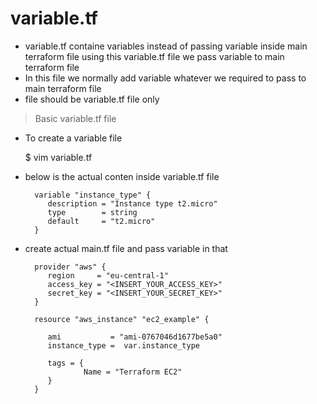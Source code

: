 # variable.tf
* variable.tf containe variables instead of passing variable inside main terraform file using this variable.tf file we pass variable to main terraform file 
* In this file we normally add variable whatever we required to pass to main terraform file  
* file should be variable.tf file only 

> Basic variable.tf file 

* To create a variable file 

    $ vim variable.tf

* below is the actual conten inside variable.tf file 

 		variable "instance_type" {
		   description = "Instance type t2.micro"
		   type        = string
		   default     = "t2.micro"
		}

* create actual main.tf file and pass variable in that 

		provider "aws" {
		   region     = "eu-central-1"
		   access_key = "<INSERT_YOUR_ACCESS_KEY>"
		   secret_key = "<INSERT_YOUR_SECRET_KEY>"
		}

		resource "aws_instance" "ec2_example" {

		   ami           = "ami-0767046d1677be5a0"
		   instance_type =  var.instance_type

		   tags = {
				   Name = "Terraform EC2"
		   }
		}


